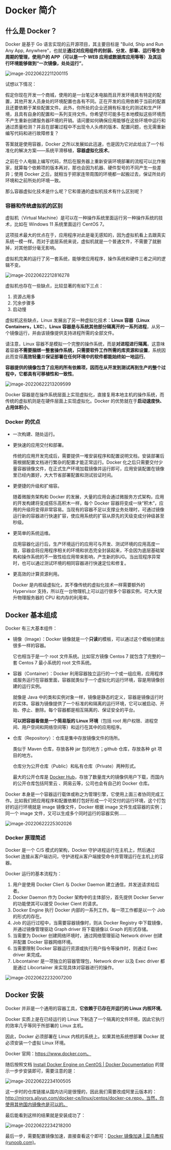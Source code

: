 # Docker 简介

## 什么是 Docker？

Docker 是基于 Go 语言实现的云开源项目，其主要目标是 "Build, Ship and Run Any App, Anywhere"，也就是**通过对应用组件的封装、分发、部署、运行等生命周期的管理，使用户的 APP（可以是一个 WEB 应用或数据库应用等等）及其运行环境能够做到“一次镜像，处处运行”**。

![image-20220622211200115](https://fastly.jsdelivr.net/gh/Faraway002/typora/images/image-20220622211200115.png)

试想以下情况：

假定你现在开发一个商城，使用的是一台笔记本电脑而且开发环境具有特定的配置，其他开发人员身处的环境配置也各有不同。正在开发的应用依赖于当前的配置且还要依赖于某些配置文件。此外，你所处的企业还拥有标准化的测试和生产环境，且具有自身的配置和一系列支持文件。你希望尽可能多在本地模拟这些环境而不产生重新创建服务器环境的开销。请问要如何确保应用能够在这些环境中运行和通过质量检测？并且在部署过程中不出现令人头疼的版本、配置问题，也无需重新编写代码和进行故障修复？

答案就是使用容器，Docker 之所以发展如此迅速，也是因为它对此给出了一个标准化的解决方案——系统平滑移植，**容器虚拟化技术**。

之前在个人电脑上编写代码，然后在服务器上重新安装环境部署的流程可以比作搬家，就算每个依赖项的版本再对，那也会因为机器、硬件型号的不同产生一些差异；使用 Docker 之后，就相当于把家连带周围的环境都一起搬过去，保证所处的环境和之前所处的环境一致。

那么容器虚拟化技术是什么呢？它和普通的虚拟机技术有什么区别呢？

### 容器和传统虚拟机的区别

虚拟机（Virtual Machine）是可以在一种操作系统里面运行另一种操作系统的技术，比如在 Windows 11 系统里面运行 CentOS 7。

这项技术最大的优点在于，应用程序对此是毫无感知的，因为虚拟机看上去跟真实系统一模一样。而对于底层系统来说，虚拟机就是一个普通文件，不需要了就删掉，对其他部分毫无影响。

虚拟机完美的运行了另一套系统，能够使应用程序，操作系统和硬件三者之间的逻辑不变。

![image-20220622212816278](https://fastly.jsdelivr.net/gh/Faraway002/typora/images/image-20220622212816278.png)

虚拟机也存在一些缺点，比较显著的有如下三点：

1. 资源占用多
2. 冗余步骤多
3. 启动慢

虚拟机这些缺点，Linux 发展出了另一种虚拟化技术：**Linux 容器（Linux Containers，LXC**）。**Linux 容器是与系统其他部分隔离开的一系列进程**，从另一个镜像运行，并由该镜像提供支持进程所需的全部文件。

请注意，Linux 容器不是模拟一个完整的操作系统，而是**对进程进行隔离**。这意味着容器**不需要捆绑一整套操作系统，只需要软件工作所需的库资源和设置**，系统因此而变得**高效轻量**并**保证部署在任何环境中的软件都能始终如一地运行**。

**容器提供的镜像包含了应用的所有依赖项，因而在从开发到测试再到生产的整个过程中，它都具有可移植性和一致性**。

![image-20220622213209599](https://fastly.jsdelivr.net/gh/Faraway002/typora/images/image-20220622213209599.png)

Docker 容器是在操作系统层面上实现虚拟化，直接复用本地主机的操作系统，而传统的虚拟机则是在硬件层面上实现虚拟化。Docker 的优势就在于**启动速度快、占用体积小**。

### Docker 的优点

* 一次构建、随处运行。

* 更快速的应用交付和部署。

  传统的应用开发完成后，需要提供一堆安装程序和配置说明文档，安装部署后需根据配置文档进行繁杂的配置才能正常运行。Docker 化之后只需要交付少量容器镜像文件，在正式生产环境加载镜像并运行即可，应用安装配置在镜像里已经内置好，大大节省部署配置和测试验证时间。

* 更便捷的升级和扩缩容。

  随着微服务架构和 Docker 的发展，大量的应用会通过微服务方式架构，应用的开发构建将变成搭乐高积木一样，每个 Docker 容器将变成一块“积木”，应用的升级将变得非常容易。当现有的容器不足以支撑业务处理时，可通过镜像运行新的容器进行快速扩容，使应用系统的扩容从原先的天级变成分钟级甚至秒级。

* 更简单的系统运维。

  应用容器化运行后，生产环境运行的应用可与开发、测试环境的应用高度一致，容器会将应用程序相关的环境和状态完全封装起来，不会因为底层基础架构和操作系统的不一致性给应用带来影响，产生新的BUG。当出现程序异常时，也可以通过测试环境的相同容器进行快速定位和修复。

* 更高效的计算资源利用。

  Docker 是内核级虚拟化，其不像传统的虚拟化技术一样需要额外的 Hypervisor 支持，所以在一台物理机上可以运行很多个容器实例，可大大提升物理服务器的 CPU 和内存的利用率。

## Docker 基本组成

Docker 有三大基本组件：

* 镜像（Image）：Docker 镜像就是一个**只读**的模板，可以通过这个模板创建出很多一样的容器。

  它也相当于是一个 root 文件系统。比如官方镜像 Centos 7 就包含了完整的一套 Centos 7 最小系统的 root 文件系统。

* 容器（Container）：Docker 利用容器独立运行的一个或一组应用，应用程序或服务运行在容器里面，容器就类似于一个虚拟化的运行环境，容是用镜像创建的运行实例。

  就像是 Java 中的类和实例对象一样，镜像是静态的定义，容器是镜像运行时的实体。容器为镜像提供了一个标准的和隔离的运行环境，它可以被启动、开始、停止、删除。每个容器都是相互隔离的、保证安全的平台。

  **可以把容器看做是一个简易版的 Linux 环境**（包括 root 用户权限、进程空间、用户空间和网络空间等）和运行在其中的应用程序。

* 仓库（Repository）：仓库是集中存放镜像文件的场所。

  类似于 Maven 仓库，存放各种 jar 包的地方；github 仓库，存放各种 git 项目的地方。

  仓库分为公开仓库（Public）和私有仓库（Private）两种形式。

  最大的公开仓库是 [Docker Hub](https://hub.docker.com/)，存放了数量庞大的镜像供用户下载，而国内的公开仓库包括阿里云 、网易云等，公司也会有自己的 Docker 仓库。

Docker 本身是一个容器运行载体或称之为管理引擎，它使用上面三者协同完成工作。比如我们把应用程序和配置依赖打包好形成一个可交付的运行环境，这个打包好的运行环境就是 image 镜像文件，Docker 根据 image 文件生成容器的实例；同一个 image 文件，又可以生成多个同时运行的容器实例......

![image-20220622225302026](https://fastly.jsdelivr.net/gh/Faraway002/typora/images/image-20220622225302026.png)

### Docker 原理简述

Docker 是一个 C/S 模式的架构，Docker 守护进程运行在主机上，然后通过 Socket 连接从客户端访问，守护进程从客户端接受命令并管理运行在主机上的容器。

Docker 运行的基本流程为：

1. 用户是使用 Docker Cliert 与 Docker Daemon 建立通信，并发送请求给后者。
2. Docker Daemon 作为 Docker 架构中的主体部分，首先提供 Docker Server 的功能使其可以接受 Docker Cient 的请求。
3. Docker Engine 执行 Docker 内部的一系列工作。每一项工作都是以一个 Job 的形式的存在。
4. Job 的运行过程中，当需要容器镜像时，则从 Docker Registry 中下载镜像，并通过镜像管理驱动 Graph driver 将下载镜像以 Graph 的形式存储。
5. 当需要为 Docker 创建网络环境时，通过网络管理驱动 Network driver 创建并配置 Docker 容器网络环境。
6. 当需要限制 Docker 容器运行资源或执行用户指令等操作时，则通过 Exec driver 来完成。
7. Libcontainer 是一项独立的容器管理包，Network drver 以及 Exec driver 都是通过 Libcortainer 来实现具体对容器进行的操作。

![image-20220622232007200](https://fastly.jsdelivr.net/gh/Faraway002/typora/images/image-20220622232007200.png)

## Docker 安装

Docker 并非是一个通用的容器工具，**它依赖于已存在并运行的 Linux 内核环境**。

Docker 实质上是在已经运行的 Linux 下制造了一个隔离的文件环境，因此它执行的效率几乎等同于所部署的 Linux 主机。

因此，Docker 必须部署在 Linux 内核的系统上。如果其他系统想部署 Docker 就必须安装一个虚拟 Linux 环境。

Docker 官网：https://www.docker.com。

随后按照文档 [Install Docker Engine on CentOS | Docker Documentation](https://docs.docker.com/engine/install/centos/) 的提示一步步安装即可，需要注意的是：

![image-20220622234100505](https://fastly.jsdelivr.net/gh/Faraway002/typora/images/image-20220622234100505.png)

这一步时的仓库链接从国内访问是很慢的，因此我们需要改成阿里云版本的：http://mirrors.aliyun.com/docker-ce/linux/centos/docker-ce.repo，当然，你使用其他国内镜像也是可以的。

最后能看到这样的结果就是安装成功了：

![image-20220622234218200](https://fastly.jsdelivr.net/gh/Faraway002/typora/images/image-20220622234218200.png)

最后一步，需要配置镜像加速，直接查看这个即可：[Docker 镜像加速 | 菜鸟教程 (runoob.com)](https://www.runoob.com/docker/docker-mirror-acceleration.html)。